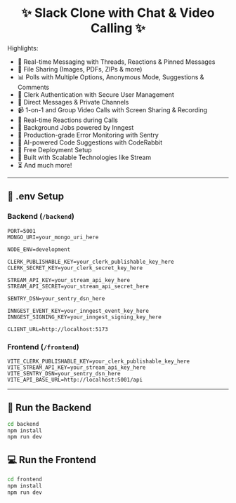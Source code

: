 <h1 align="center">✨ Slack Clone with Chat & Video Calling ✨</h1>



Highlights:

- 💬 Real-time Messaging with Threads, Reactions & Pinned Messages
- 📂 File Sharing (Images, PDFs, ZIPs & more)
- 📊 Polls with Multiple Options, Anonymous Mode, Suggestions & Comments
- 🔐 Clerk Authentication with Secure User Management
- 📨 Direct Messages & Private Channels
- 📹 1-on-1 and Group Video Calls with Screen Sharing & Recording
- 🎉 Real-time Reactions during Calls
- 🔧 Background Jobs powered by Inngest
- 🚨 Production-grade Error Monitoring with Sentry
- 🤖 AI-powered Code Suggestions with CodeRabbit
- 🚀 Free Deployment Setup
- 🎯 Built with Scalable Technologies like Stream
- ⏳ And much more!

---

## 🧪 .env Setup

### Backend (`/backend`)

```
PORT=5001
MONGO_URI=your_mongo_uri_here

NODE_ENV=development

CLERK_PUBLISHABLE_KEY=your_clerk_publishable_key_here
CLERK_SECRET_KEY=your_clerk_secret_key_here

STREAM_API_KEY=your_stream_api_key_here
STREAM_API_SECRET=your_stream_api_secret_here

SENTRY_DSN=your_sentry_dsn_here

INNGEST_EVENT_KEY=your_inngest_event_key_here
INNGEST_SIGNING_KEY=your_inngest_signing_key_here

CLIENT_URL=http://localhost:5173
```

### Frontend (`/frontend`)

```
VITE_CLERK_PUBLISHABLE_KEY=your_clerk_publishable_key_here
VITE_STREAM_API_KEY=your_stream_api_key_here
VITE_SENTRY_DSN=your_sentry_dsn_here
VITE_API_BASE_URL=http://localhost:5001/api
```

---

## 🔧 Run the Backend

```bash
cd backend
npm install
npm run dev
```

## 💻 Run the Frontend

```bash
cd frontend
npm install
npm run dev
```
